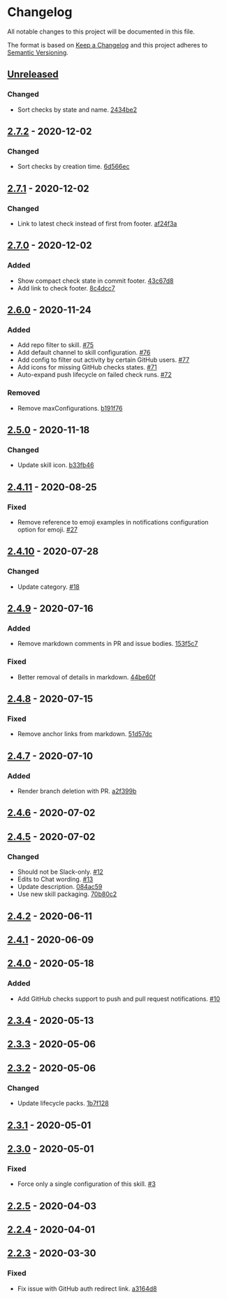 # Changelog

All notable changes to this project will be documented in this file.

The format is based on [Keep a Changelog](http://keepachangelog.com/)
and this project adheres to [Semantic Versioning](http://semver.org/).

## [Unreleased](https://github.com/atomist-skills/github-notifications-skill/compare/2.7.2...HEAD)

### Changed

-   Sort checks by state and name. [2434be2](https://github.com/atomist-skills/github-notifications-skill/commit/2434be2084c0d5704fcb4a70cdedaae3c63133f6)

## [2.7.2](https://github.com/atomist-skills/github-notifications-skill/compare/2.7.1...2.7.2) - 2020-12-02

### Changed

-   Sort checks by creation time. [6d566ec](https://github.com/atomist-skills/github-notifications-skill/commit/6d566ec90172bf4290333c3904fc10d63f5bfdeb)

## [2.7.1](https://github.com/atomist-skills/github-notifications-skill/compare/2.7.0...2.7.1) - 2020-12-02

### Changed

-   Link to latest check instead of first from footer. [af24f3a](https://github.com/atomist-skills/github-notifications-skill/commit/af24f3a96f37a976d0ae406bbcb77203b251df2b)

## [2.7.0](https://github.com/atomist-skills/github-notifications-skill/compare/2.6.0...2.7.0) - 2020-12-02

### Added

-   Show compact check state in commit footer. [43c67d8](https://github.com/atomist-skills/github-notifications-skill/commit/43c67d85352b218fabdce85d42ac370b9013a197)
-   Add link to check footer. [8c4dcc7](https://github.com/atomist-skills/github-notifications-skill/commit/8c4dcc7910aa9345c0a37a12550863e2df014e0b)

## [2.6.0](https://github.com/atomist-skills/github-notifications-skill/compare/2.5.0...2.6.0) - 2020-11-24

### Added

-   Add repo filter to skill. [#75](https://github.com/atomist-skills/github-notifications-skill/issues/75)
-   Add default channel to skill configuration. [#76](https://github.com/atomist-skills/github-notifications-skill/issues/76)
-   Add config to filter out activity by certain GitHub users. [#77](https://github.com/atomist-skills/github-notifications-skill/issues/77)
-   Add icons for missing GitHub checks states. [#71](https://github.com/atomist-skills/github-notifications-skill/issues/71)
-   Auto-expand push lifecycle on failed check runs. [#72](https://github.com/atomist-skills/github-notifications-skill/issues/72)

### Removed

-   Remove maxConfigurations. [b191f76](https://github.com/atomist-skills/github-notifications-skill/commit/b191f764f5717d2ece96cedab7e889ad9b40054e)

## [2.5.0](https://github.com/atomist-skills/github-notifications-skill/compare/2.4.11...2.5.0) - 2020-11-18

### Changed

-   Update skill icon. [b33fb46](https://github.com/atomist-skills/github-notifications-skill/commit/b33fb465802096244fe450cc287042233555b787)

## [2.4.11](https://github.com/atomist-skills/github-notifications-skill/compare/2.4.10...2.4.11) - 2020-08-25

### Fixed

-   Remove reference to emoji examples in notifications configuration option for emoji. [#27](https://github.com/atomist-skills/github-notifications-skill/issues/27)

## [2.4.10](https://github.com/atomist-skills/github-notifications-skill/compare/2.4.9...2.4.10) - 2020-07-28

### Changed

-   Update category. [#18](https://github.com/atomist-skills/github-notifications-skill/issues/18)

## [2.4.9](https://github.com/atomist-skills/github-notifications-skill/compare/2.4.8...2.4.9) - 2020-07-16

### Added

-   Remove markdown comments in PR and issue bodies. [153f5c7](https://github.com/atomist-skills/github-notifications-skill/commit/153f5c7481b9c9dfc31e52f64ef5678168195a2a)

### Fixed

-   Better removal of details in markdown. [44be60f](https://github.com/atomist-skills/github-notifications-skill/commit/44be60f5c760a484de056b9e7f0590945a5c8262)

## [2.4.8](https://github.com/atomist-skills/github-notifications-skill/compare/2.4.7...2.4.8) - 2020-07-15

### Fixed

-   Remove anchor links from markdown. [51d57dc](https://github.com/atomist-skills/github-notifications-skill/commit/51d57dc1412f328299f0d65aac9ae910128d5324)

## [2.4.7](https://github.com/atomist-skills/github-notifications-skill/compare/2.4.6...2.4.7) - 2020-07-10

### Added

-   Render branch deletion with PR. [a2f399b](https://github.com/atomist-skills/github-notifications-skill/commit/a2f399b5b8cd146d93c8a1a849ae97d61cb0bed4)

## [2.4.6](https://github.com/atomist-skills/github-notifications-skill/compare/2.4.5...2.4.6) - 2020-07-02

## [2.4.5](https://github.com/atomist-skills/github-notifications-skill/compare/2.4.2...2.4.5) - 2020-07-02

### Changed

-   Should not be Slack-only. [#12](https://github.com/atomist-skills/github-notifications-skill/issues/12)
-   Edits to Chat wording. [#13](https://github.com/atomist-skills/github-notifications-skill/issues/13)
-   Update description. [084ac59](https://github.com/atomist-skills/github-notifications-skill/commit/084ac59313505f433a36aa9207854d8c4a57dd40)
-   Use new skill packaging. [70b80c2](https://github.com/atomist-skills/github-notifications-skill/commit/70b80c2110be69d89959fc171688bd59c9b23206)

## [2.4.2](https://github.com/atomist-skills/github-notifications-skill/compare/2.4.1...2.4.2) - 2020-06-11

## [2.4.1](https://github.com/atomist-skills/github-notifications-skill/compare/2.4.0...2.4.1) - 2020-06-09

## [2.4.0](https://github.com/atomist-skills/github-notifications-skill/compare/2.3.4...2.4.0) - 2020-05-18

### Added

-   Add GitHub checks support to push and pull request notifications. [#10](https://github.com/atomist-skills/github-notifications-skill/issues/10)

## [2.3.4](https://github.com/atomist-skills/github-notifications-skill/compare/2.3.3...2.3.4) - 2020-05-13

## [2.3.3](https://github.com/atomist-skills/github-notifications-skill/compare/2.3.2...2.3.3) - 2020-05-06

## [2.3.2](https://github.com/atomist-skills/github-notifications-skill/compare/2.3.1...2.3.2) - 2020-05-06

### Changed

-   Update lifecycle packs. [1b7f128](https://github.com/atomist-skills/github-notifications-skill/commit/1b7f1286e6dce56d4e036a650e9a73d15a774a30)

## [2.3.1](https://github.com/atomist-skills/github-notifications-skill/compare/2.3.0...2.3.1) - 2020-05-01

## [2.3.0](https://github.com/atomist-skills/github-notifications-skill/compare/2.2.5...2.3.0) - 2020-05-01

### Fixed

-   Force only a single configuration of this skill. [#3](https://github.com/atomist-skills/github-notifications-skill/issues/3)

## [2.2.5](https://github.com/atomist-skills/github-notifications-skill/compare/2.2.4...2.2.5) - 2020-04-03

## [2.2.4](https://github.com/atomist-skills/github-notifications-skill/compare/2.2.3...2.2.4) - 2020-04-01

## [2.2.3](https://github.com/atomist-skills/github-notifications-skill/tree/2.2.3) - 2020-03-30

### Fixed

-   Fix issue with GitHub auth redirect link. [a3164d8](https://github.com/atomist-skills/github-notifications-skill/commit/a3164d886b99da08a5f4836d8a775040b4c1a370)

